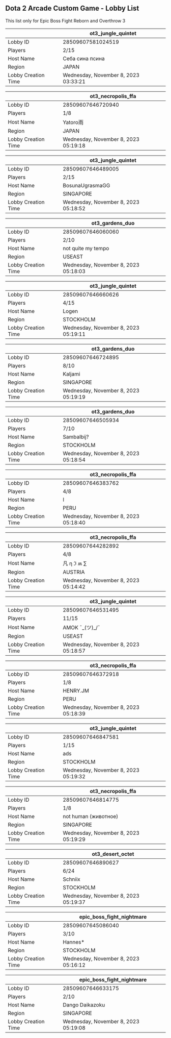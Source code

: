 ## Dota 2 Arcade Custom Game - Lobby List

This list only for Epic Boss Fight Reborn and Overthrow 3

|  | ot3_jungle_quintet |
| ------ | ------ |
| Lobby ID | 28509607581024519 |
| Players | 2/15 |
| Host Name | Себа сина псина |
| Region | JAPAN |
| Lobby Creation Time | Wednesday, November 8, 2023 03:33:21 |


|  | ot3_necropolis_ffa |
| ------ | ------ |
| Lobby ID | 28509607646720940 |
| Players | 1/8 |
| Host Name | Yatoro雨 |
| Region | JAPAN |
| Lobby Creation Time | Wednesday, November 8, 2023 05:19:18 |


|  | ot3_jungle_quintet |
| ------ | ------ |
| Lobby ID | 28509607646489005 |
| Players | 2/15 |
| Host Name | BosunaUgrasmaGG |
| Region | SINGAPORE |
| Lobby Creation Time | Wednesday, November 8, 2023 05:18:52 |


|  | ot3_gardens_duo |
| ------ | ------ |
| Lobby ID | 28509607646060060 |
| Players | 2/10 |
| Host Name | not quite my tempo |
| Region | USEAST |
| Lobby Creation Time | Wednesday, November 8, 2023 05:18:03 |


|  | ot3_jungle_quintet |
| ------ | ------ |
| Lobby ID | 28509607646660626 |
| Players | 4/15 |
| Host Name | Logen |
| Region | STOCKHOLM |
| Lobby Creation Time | Wednesday, November 8, 2023 05:19:11 |


|  | ot3_gardens_duo |
| ------ | ------ |
| Lobby ID | 28509607646724895 |
| Players | 8/10 |
| Host Name | Kaljami |
| Region | SINGAPORE |
| Lobby Creation Time | Wednesday, November 8, 2023 05:19:19 |


|  | ot3_gardens_duo |
| ------ | ------ |
| Lobby ID | 28509607646505934 |
| Players | 7/10 |
| Host Name | Sambalbij? |
| Region | STOCKHOLM |
| Lobby Creation Time | Wednesday, November 8, 2023 05:18:54 |


|  | ot3_necropolis_ffa |
| ------ | ------ |
| Lobby ID | 28509607646383762 |
| Players | 4/8 |
| Host Name | l |
| Region | PERU |
| Lobby Creation Time | Wednesday, November 8, 2023 05:18:40 |


|  | ot3_necropolis_ffa |
| ------ | ------ |
| Lobby ID | 28509607644282892 |
| Players | 4/8 |
| Host Name | 凡 η ℑ ʍ ∑ |
| Region | AUSTRIA |
| Lobby Creation Time | Wednesday, November 8, 2023 05:14:42 |


|  | ot3_jungle_quintet |
| ------ | ------ |
| Lobby ID | 28509607646531495 |
| Players | 11/15 |
| Host Name | AMOK ¯\_(ツ)_/¯ |
| Region | USEAST |
| Lobby Creation Time | Wednesday, November 8, 2023 05:18:57 |


|  | ot3_necropolis_ffa |
| ------ | ------ |
| Lobby ID | 28509607646372918 |
| Players | 1/8 |
| Host Name | HENRY.JM |
| Region | PERU |
| Lobby Creation Time | Wednesday, November 8, 2023 05:18:39 |


|  | ot3_jungle_quintet |
| ------ | ------ |
| Lobby ID | 28509607646847581 |
| Players | 1/15 |
| Host Name | ads |
| Region | STOCKHOLM |
| Lobby Creation Time | Wednesday, November 8, 2023 05:19:32 |


|  | ot3_necropolis_ffa |
| ------ | ------ |
| Lobby ID | 28509607646814775 |
| Players | 1/8 |
| Host Name | not human (животное) |
| Region | SINGAPORE |
| Lobby Creation Time | Wednesday, November 8, 2023 05:19:29 |


|  | ot3_desert_octet |
| ------ | ------ |
| Lobby ID | 28509607646890627 |
| Players | 6/24 |
| Host Name | Schniix |
| Region | STOCKHOLM |
| Lobby Creation Time | Wednesday, November 8, 2023 05:19:37 |


|  | epic_boss_fight_nightmare |
| ------ | ------ |
| Lobby ID | 28509607645086040 |
| Players | 3/10 |
| Host Name | Hannes* |
| Region | STOCKHOLM |
| Lobby Creation Time | Wednesday, November 8, 2023 05:16:12 |


|  | epic_boss_fight_nightmare |
| ------ | ------ |
| Lobby ID | 28509607646633175 |
| Players | 2/10 |
| Host Name | Dango Daikazoku |
| Region | SINGAPORE |
| Lobby Creation Time | Wednesday, November 8, 2023 05:19:08 |


